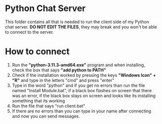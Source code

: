 # Python Chat Server
This folder contains all that is needed to run the client side of my Python chat server.
<b>DO NOT EDIT THE FILES</b>, they may break and you won't be able to connect to the server.

# How to connect
1. Run the <b>"python-3.11.3-amd64.exe"</b> program and when installing, check the box that says <b>"add python to PATH"</b>
2. Check if the installation worked by pressing the keys <b>"Windows Icon" + "R"</b> and type in the letters "cmd" and press "enter"
3. Type in the word "python" and if you get no errors than run the file named "Install Module.bat", if a black box flashes on screen that there was an error, if the black box stays on screen and looks like its installing something that its working
4. Run the file that says "run client.bat"  
5. If there are no errors than you can type in your name after connecting and now you can send messages.
